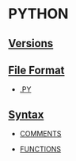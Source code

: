# PYTHON

<!-- ## Package Manager -->
<!-- - [PIP]() -->

## [Versions](../../../../../KEYWORDS/Versions.md)
<!-- - [PYTHON 3]() -->

<!-- ### Resources -->
<!-- https://en.wikipedia.org/wiki/History_of_Python -->
<!-- https://www.python.org/doc/versions/ -->

<!-- ## Frameworks -->
<!-- - [DJANGO]() -->
<!-- https://www.djangoproject.com/ -->

<!-- ## Content Management Systems -->
<!-- - [WAGTAIL]() -->
<!-- https://wagtail.org/ -->

## [File Format](../../../../../KEYWORDS/File-Format.md)

- [.PY]()

## [Syntax](../../../../../KEYWORDS/Syntax.md)

- [COMMENTS](../../../../../LEVEL-6/SCIENCE/COMPUTER-SCIENCE/PROGRAMMING/PROGRAMMING-LANGUAGES/PYTHON/COMMENTS.md)

- [FUNCTIONS](../../../../../LEVEL-6/SCIENCE/COMPUTER-SCIENCE/PROGRAMMING/PROGRAMMING-LANGUAGES/PYTHON/FUNCTIONS.md)

<!-- ## Resources -->
<!-- https://en.wikipedia.org/wiki/Python_(programming_language) -->
<!-- https://www.w3schools.com/python/ -->
<!-- https://www.codecademy.com/catalog/language/python -->
<!-- https://developer.mozilla.org/en-US/docs/Glossary/Python // https://www.python.org/ -->
<!-- https://code.visualstudio.com/docs/python/python-tutorial -->